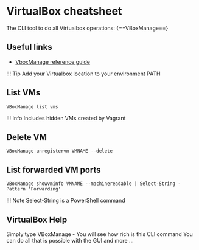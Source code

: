# VirtualBox cheatsheet

The CLI tool to do all Virtualbox operations: {==VBoxManage==}

## Useful links

* [VboxManage reference guide](https://www.virtualbox.org/manual/ch08.html)

!!! Tip
    Add your Virtualbox location to your environment PATH

## List VMs
```
VBoxManage list vms
```

!!! Info 
    Includes hidden VMs created by Vagrant

## Delete VM
```
VBoxManage unregistervm VMNAME --delete
```

## List forwarded VM ports
```
VBoxManage showvminfo VMNAME --machinereadable | Select-String -Pattern 'Forwarding'
```

!!! Note 
    Select-String is a PowerShell command

## VirtualBox Help

Simply type VBoxManage - You will see how rich is this CLI command
You can do all that is possible with the GUI and more ...